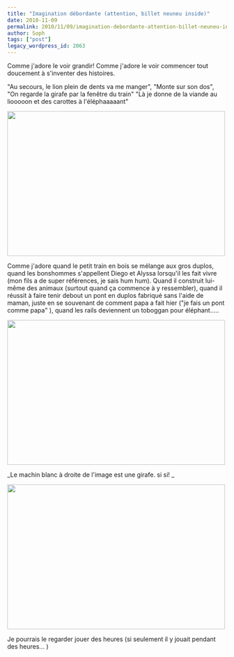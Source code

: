 ```yaml
---
title: "Imagination débordante (attention, billet neuneu inside)"
date: 2010-11-09
permalink: 2010/11/09/imagination-debordante-attention-billet-neuneu-inside/
author: Soph
tags: ["post"]
legacy_wordpress_id: 2063
---
```


Comme j'adore le voir grandir! Comme j'adore le voir commencer tout doucement à s'inventer des histoires.

"Au secours, le lion plein de dents va me manger", "Monte sur son dos", "On regarde la girafe par la fenêtre du train" "Là je donne de la viande au liooooon et des carottes à l'éléphaaaaant"

<!-- excerpt -->

<img class="alignnone size-full wp-image-2065" title="5160962232_795030eaa2" src="https://64k.be/wp-content/uploads/2010/11/5160962232_795030eaa2.jpg" alt="" width="500" height="333" />

Comme j'adore quand le petit train en bois se mélange aux gros duplos, quand les bonshommes s'appellent Diego et Alyssa lorsqu'il les fait vivre (mon fils a de super références, je sais hum hum). Quand il construit lui-même des animaux (surtout quand ça commence à y ressembler), quand il réussit à faire tenir debout un pont en duplos fabriqué sans l'aide de maman, juste en se souvenant de comment papa a fait hier ("je fais un pont comme papa" ), quand les rails deviennent un toboggan pour éléphant.....

<img class="alignnone size-full wp-image-2067" title="5160357911_189f65ac1b" src="https://64k.be/wp-content/uploads/2010/11/5160357911_189f65ac1b.jpg" alt="" width="500" height="333" />

_Le machin blanc à droite de l'image est une girafe. si si! _

<img class="alignnone size-full wp-image-2066" title="5160359091_7a1d708a78" src="https://64k.be/wp-content/uploads/2010/11/5160359091_7a1d708a78.jpg" alt="" width="500" height="333" />

Je pourrais le regarder jouer des heures (si seulement il y jouait pendant des heures... )
